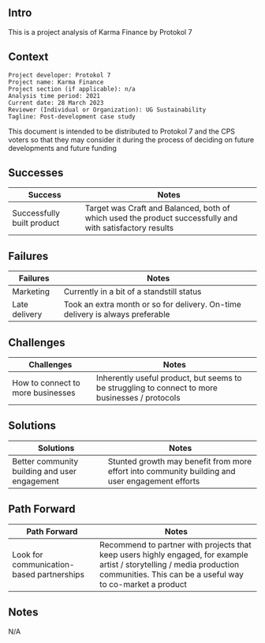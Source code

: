 ## Intro

This is a project analysis of Karma Finance by Protokol 7

## Context

```
Project developer: Protokol 7
Project name: Karma Finance
Project section (if applicable): n/a
Analysis time period: 2021
Current date: 28 March 2023
Reviewer (Individual or Organization): UG Sustainability
Tagline: Post-development case study
```

This document is intended to be distributed to Protokol 7 and the CPS voters so that they may consider it during the process of deciding on future developments and future funding

## Successes

| Success | Notes |
| ------- | ----- |
| Successfully built product | Target was Craft and Balanced, both of which used the product successfully and with satisfactory results |

## Failures

| Failures | Notes |
| ------- | ----- |
| Marketing | Currently in a bit of a standstill status |
| Late delivery | Took an extra month or so for delivery. On-time delivery is always preferable |

## Challenges

| Challenges | Notes |
| ------- | ----- |
| How to connect to more businesses | Inherently useful product, but seems to be struggling to connect to more businesses / protocols |

## Solutions

| Solutions | Notes |
| ------- | ----- |
| Better community building and user engagement | Stunted growth may benefit from more effort into community building and user engagement efforts |

## Path Forward

| Path Forward | Notes |
| ------- | ----- |
| Look for communication-based partnerships | Recommend to partner with projects that keep users highly engaged, for example artist / storytelling / media production communities. This can be a useful way to co-market a product |

## Notes

N/A